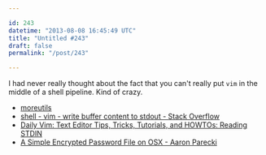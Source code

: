 ```yaml
---

id: 243
datetime: "2013-08-08 16:45:49 UTC"
title: "Untitled #243"
draft: false
permalink: "/post/243"

---
```


I had never really thought about the fact that you can't really put `vim` in the middle of a shell pipeline. Kind of crazy. 

 
 * [moreutils](https://joeyh.name/code/moreutils/)
 * [shell - vim - write buffer content to stdout - Stack Overflow](http://stackoverflow.com/questions/3219479/vim-write-buffer-content-to-stdout)
 * [Daily Vim: Text Editor Tips, Tricks, Tutorials, and HOWTOs: Reading STDIN](https://dailyvim.blogspot.com/2008/03/reading-stdin.html)
 * [A Simple Encrypted Password File on OSX - Aaron Parecki](http://aaronparecki.com/articles/2013/07/29/1/a-simple-encrypted-password-file-on-osx)



